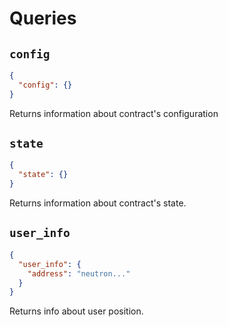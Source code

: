 # Queries

## `config`

```json
{
  "config": {}
}
```

Returns information about contract's configuration

## `state`

```json
{
  "state": {}
}
```

Returns information about contract's state.

## `user_info`

```json
{
  "user_info": {
    "address": "neutron..."
  }
}
```

Returns info about user position.